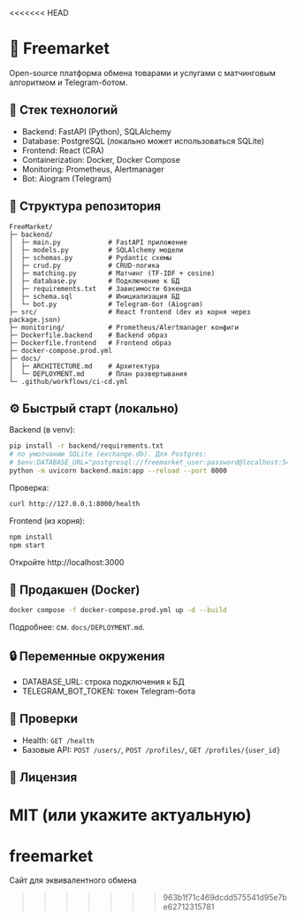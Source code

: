 <<<<<<< HEAD
# 🛒 Freemarket

Open-source платформа обмена товарами и услугами с матчинговым алгоритмом и Telegram-ботом.

## 🚀 Стек технологий
- Backend: FastAPI (Python), SQLAlchemy
- Database: PostgreSQL (локально может использоваться SQLite)
- Frontend: React (CRA)
- Containerization: Docker, Docker Compose
- Monitoring: Prometheus, Alertmanager
- Bot: Aiogram (Telegram)

## 📂 Структура репозитория
```
FreeMarket/
├─ backend/
│  ├─ main.py            # FastAPI приложение
│  ├─ models.py          # SQLAlchemy модели
│  ├─ schemas.py         # Pydantic схемы
│  ├─ crud.py            # CRUD-логика
│  ├─ matching.py        # Матчинг (TF-IDF + cosine)
│  ├─ database.py        # Подключение к БД
│  ├─ requirements.txt   # Зависимости бэкенда
│  ├─ schema.sql         # Инициализация БД
│  └─ bot.py             # Telegram-бот (Aiogram)
├─ src/                  # React frontend (dev из корня через package.json)
├─ monitoring/           # Prometheus/Alertmanager конфиги
├─ Dockerfile.backend    # Backend образ
├─ Dockerfile.frontend   # Frontend образ
├─ docker-compose.prod.yml
├─ docs/
│  ├─ ARCHITECTURE.md    # Архитектура
│  └─ DEPLOYMENT.md      # План развертывания
└─ .github/workflows/ci-cd.yml
```

## ⚙️ Быстрый старт (локально)

Backend (в venv):
```bash
pip install -r backend/requirements.txt
# по умолчанию SQLite (exchange.db). Для Postgres:
# $env:DATABASE_URL="postgresql://freemarket_user:password@localhost:5432/freemarket_db"
python -m uvicorn backend.main:app --reload --port 8000
```
Проверка:
```bash
curl http://127.0.0.1:8000/health
```

Frontend (из корня):
```bash
npm install
npm start
```
Откройте http://localhost:3000

## 🐳 Продакшен (Docker)
```bash
docker compose -f docker-compose.prod.yml up -d --build
```
Подробнее: см. `docs/DEPLOYMENT.md`.

## 🔒 Переменные окружения
- DATABASE_URL: строка подключения к БД
- TELEGRAM_BOT_TOKEN: токен Telegram-бота

## 🧪 Проверки
- Health: `GET /health`
- Базовые API: `POST /users/`, `POST /profiles/`, `GET /profiles/{user_id}`

## 📜 Лицензия
MIT (или укажите актуальную)
=======
# freemarket
Сайт для эквивалентного обмена
>>>>>>> 963b1f71c469dcdd575541d95e7be62712315781
